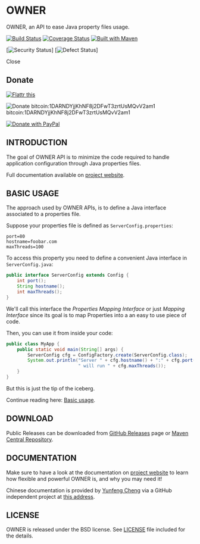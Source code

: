 OWNER
=====

OWNER, an API to ease Java property files usage.

[![Build Status](https://travis-ci.org/lviggiano/owner.png?branch=master)](https://travis-ci.org/lviggiano/owner)
[![Coverage Status](https://coveralls.io/repos/lviggiano/owner/badge.png)](https://coveralls.io/r/lviggiano/owner)
[![Built with Maven](http://maven.apache.org/images/logos/maven-feather.png)](http://owner.newinstance.it/maven-site/)

[![Security Status](http://qa.meterian.io/badge/security.svg?uuid=fa3fbef4-256f-40fe-a955-fd3161243ec6)]
[![Defect Status](http://qa.meterian.io/badge/defect.svg?uuid=fa3fbef4-256f-40fe-a955-fd3161243ec6)]

Close

Donate
------------------------------------------------------------------------

[![Flattr this](https://button.flattr.com/flattr-badge-large.png)](https://flattr.com/submit/auto?fid=pqvxnq&url=https%3A%2F%2Fgithub.com%2Flviggiano%2Fowner%2F)

![Donate bitcoin:1DARNDYjjKhNF8j2DFwT3zrtUsMQvV2am1](http://i.imgur.com/BC7sVAG.png)  
bitcoin:1DARNDYjjKhNF8j2DFwT3zrtUsMQvV2am1

[![Donate with PayPal](https://www.paypalobjects.com/webstatic/en_US/i/btn/png/gold-rect-paypal-26px.png)](https://www.paypal.me/lviggiano)



INTRODUCTION
------------

The goal of OWNER API is to minimize the code required to handle
application configuration through Java properties files.

Full documentation available on [project website][website].

BASIC USAGE
-----------

The approach used by OWNER APIs, is to define a Java interface
associated to a properties file.

Suppose your properties file is defined
as `ServerConfig.properties`:

```properties
port=80
hostname=foobar.com
maxThreads=100
```

To access this property you need to define a convenient Java
interface in `ServerConfig.java`:

```java
public interface ServerConfig extends Config {
    int port();
    String hostname();
    int maxThreads();
}
```

We'll call this interface the *Properties Mapping Interface* or
just *Mapping Interface* since its goal is to map Properties into
a an easy to use piece of code.

Then, you can use it from inside your code:

```java
public class MyApp {
    public static void main(String[] args) {
        ServerConfig cfg = ConfigFactory.create(ServerConfig.class);
        System.out.println("Server " + cfg.hostname() + ":" + cfg.port() +
                           " will run " + cfg.maxThreads());
    }
}
```

But this is just the tip of the iceberg.

Continue reading here: [Basic usage](http://owner.aeonbits.org/docs/usage/).

DOWNLOAD
--------

Public Releases can be downloaded from [GitHub Releases](https://github.com/lviggiano/owner/releases) page or
[Maven Central Repository](http://search.maven.org/#search%7Cgav%7C1%7Cg%3A%22org.aeonbits.owner%22%20AND%20a%3A%22owner%22).


DOCUMENTATION
-------------

Make sure to have a look at the documentation on [project website][website]
to learn how flexible and powerful OWNER is, and why you may need it!

Chinese documentation is provided by [Yunfeng Cheng](https://github.com/cyfonly) via a GitHub independent project at
[this address][chinese-docs].

  [website]: http://owner.aeonbits.org
  [chinese-docs]: https://github.com/cyfonly/owner-doc


LICENSE
-------

OWNER is released under the BSD license.
See [LICENSE][] file included for the details.

  [LICENSE]: https://raw.github.com/lviggiano/owner/master/LICENSE
